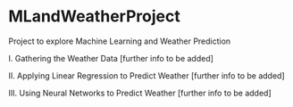 # MLandWeatherProject
Project to explore Machine Learning and Weather Prediction

I. Gathering the Weather Data
[further info to be added]

II. Applying Linear Regression to Predict Weather
[further info to be added]

III. Using Neural Networks to Predict Weather
[further info to be added]
